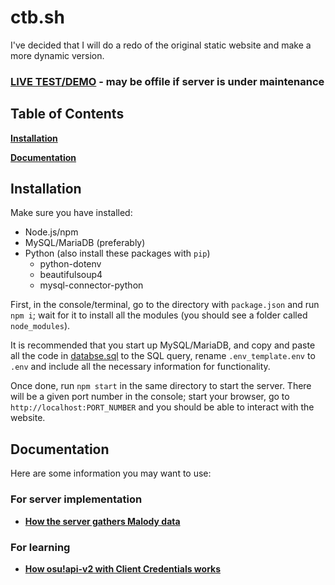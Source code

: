 # ctb.sh
I've decided that I will do a redo of the original static website and make a more dynamic version.

### [LIVE TEST/DEMO](https://test.ctb.sh) - may be offile if server is under maintenance

## Table of Contents

**[Installation](#installation)**

**[Documentation](#documentation)**

## Installation
Make sure you have installed:
- Node.js/npm
- MySQL/MariaDB (preferably)
- Python (also install these packages with `pip`)
    - python-dotenv
    - beautifulsoup4
    - mysql-connector-python

First, in the console/terminal, go to the directory with `package.json` and run `npm i`; wait for it to install all the modules (you should see a folder called `node_modules`).

It is recommended that you start up MySQL/MariaDB, and copy and paste all the code in [databse.sql](./src/server/data/database.sql) to the SQL query, rename `.env_template.env` to `.env` and include all the necessary information for functionality.

Once done, run `npm start` in the same directory to start the server. There will be a given port number in the console; start your browser, go to `http://localhost:PORT_NUMBER` and you should be able to interact with the website.

## Documentation
Here are some information you may want to use:

### For server implementation
- **[How the server gathers Malody data](./doc/implement/malody-rankings.md)**

### For learning
- **[How osu!api-v2 with Client Credentials works](./doc/learn/osuapiv2-client.md)**